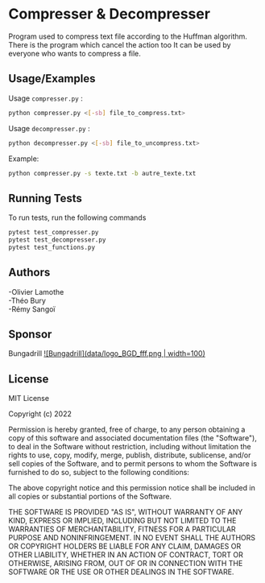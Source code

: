 
# Compresser & Decompresser

Program used to compress text file according to the Huffman algorithm.
There is the program which cancel the action too
It can be used by everyone who wants to compress a file. 


## Usage/Examples

Usage `compresser.py` :

```bash
python compresser.py <[-sb] file_to_compress.txt>
```
Usage `decompresser.py` :
```bash
python decompresser.py <[-sb] file_to_uncompress.txt>
```
Example:

```bash
python compresser.py -s texte.txt -b autre_texte.txt
```


## Running Tests

To run tests, run the following commands

```bash
pytest test_compresser.py
pytest test_decompresser.py
pytest test_functions.py
```


## Authors

-Olivier Lamothe  
-Théo Bury  
-Rémy Sangoï


## Sponsor

Bungadrill
[![Bungadrill](data/logo_BGD_fff.png | width=100)](https://www.instagram.com/bungadrill)


## License

MIT License

Copyright (c) 2022

Permission is hereby granted, free of charge, to any person obtaining a copy
of this software and associated documentation files (the "Software"), to deal
in the Software without restriction, including without limitation the rights
to use, copy, modify, merge, publish, distribute, sublicense, and/or sell
copies of the Software, and to permit persons to whom the Software is
furnished to do so, subject to the following conditions:

The above copyright notice and this permission notice shall be included in all
copies or substantial portions of the Software.

THE SOFTWARE IS PROVIDED "AS IS", WITHOUT WARRANTY OF ANY KIND, EXPRESS OR
IMPLIED, INCLUDING BUT NOT LIMITED TO THE WARRANTIES OF MERCHANTABILITY,
FITNESS FOR A PARTICULAR PURPOSE AND NONINFRINGEMENT. IN NO EVENT SHALL THE
AUTHORS OR COPYRIGHT HOLDERS BE LIABLE FOR ANY CLAIM, DAMAGES OR OTHER
LIABILITY, WHETHER IN AN ACTION OF CONTRACT, TORT OR OTHERWISE, ARISING FROM,
OUT OF OR IN CONNECTION WITH THE SOFTWARE OR THE USE OR OTHER DEALINGS IN THE
SOFTWARE.

